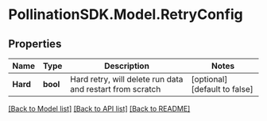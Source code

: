 
# PollinationSDK.Model.RetryConfig

## Properties

Name | Type | Description | Notes
------------ | ------------- | ------------- | -------------
**Hard** | **bool** | Hard retry, will delete run data and restart from scratch | [optional] [default to false]

[[Back to Model list]](../README.md#documentation-for-models)
[[Back to API list]](../README.md#documentation-for-api-endpoints)
[[Back to README]](../README.md)


